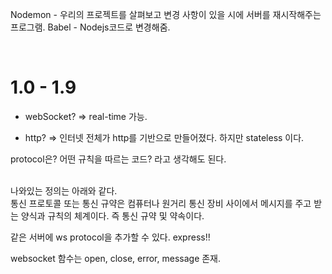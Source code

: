 Nodemon - 우리의 프로젝트를 살펴보고 변경 사항이 있을 시에 서버를 재시작해주는 프로그램.
Babel - Nodejs코드로 변경해줌.

<br/>

# 1.0 - 1.9

- webSocket? => real-time 가능.

- http? => 인터넷 전체가 http를 기반으로 만들어졌다.
  하지만 stateless 이다.

protocol은? 어떤 규칙을 따르는 코드? 라고 생각해도 된다.

<br/> 나와있는 정의는 아래와 같다. <br/>
통신 프로토콜 또는 통신 규약은 컴퓨터나 원거리 통신 장비 사이에서 메시지를 주고 받는 양식과 규칙의 체계이다. 즉 통신 규약 및 약속이다.

같은 서버에 ws protocol을 추가할 수 있다. express!!

websocket 함수는 open, close, error, message 존재.
